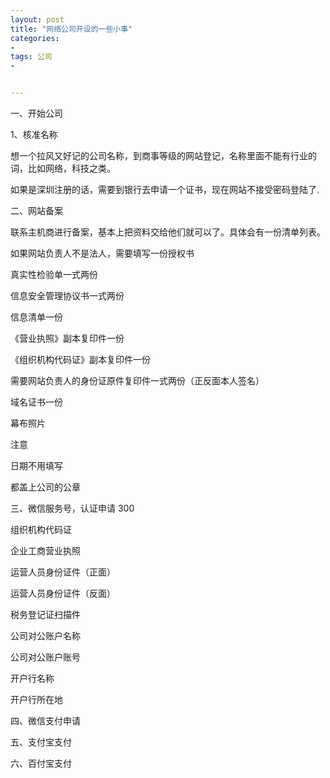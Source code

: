 ```yaml
---
layout: post
title: "网络公司开设的一些小事"
categories:
- 
tags: 公司
- 


---
```


一、开始公司

1、核准名称

想一个拉风又好记的公司名称，到商事等级的网站登记，名称里面不能有行业的词，比如网络，科技之类。

如果是深圳注册的话，需要到银行去申请一个证书，现在网站不接受密码登陆了.


二、网站备案

联系主机商进行备案，基本上把资料交给他们就可以了。具体会有一份清单列表。

如果网站负责人不是法人，需要填写一份授权书

真实性检验单一式两份

信息安全管理协议书一式两份

信息清单一份

《营业执照》副本复印件一份

《组织机构代码证》副本复印件一份

需要网站负责人的身份证原件复印件一式两份（正反面本人签名）

域名证书一份

幕布照片

注意

日期不用填写

都盖上公司的公章

三、微信服务号，认证申请 300

组织机构代码证

企业工商营业执照

运营人员身份证件（正面）

运营人员身份证件（反面）

税务登记证扫描件

公司对公账户名称

公司对公账户账号

开户行名称

开户行所在地

四、微信支付申请

五、支付宝支付

六、百付宝支付
